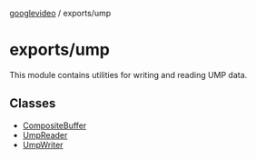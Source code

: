 [googlevideo](../../README.md) / exports/ump

# exports/ump

This module contains utilities for writing and reading UMP data.

## Classes

- [CompositeBuffer](classes/CompositeBuffer.md)
- [UmpReader](classes/UmpReader.md)
- [UmpWriter](classes/UmpWriter.md)
